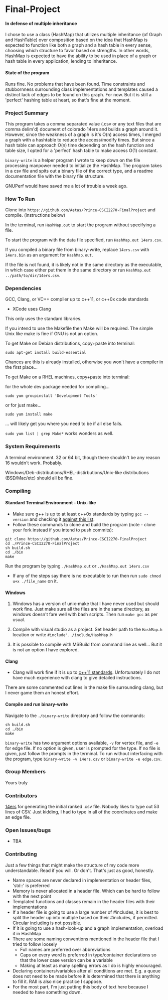# Final-Project

#### In defense of multiple inheritance
I chose to use a class (HashMap) that utilizes multiple inheritance (of Graph and HashTable) over composition based on the idea that HashMap is expected to function like both a graph and a hash table in every sense, choosing which structure to favor based on strengths. In other words, HashMap is expected to have the ability to be used in place of a graph or hash table in every application, lending to inheritance.

#### State of the program
Runs fine. No problems that have been found. Time constraints and stubbornness surrounding class implementations and templates caused a distinct lack of edges to be found on this graph. For now. But it is still a 'perfect' hashing table at heart, so that's fine at the moment.

### Project Summary
This program takes a comma separated value (.csv or any text files that are comma delim'd) document of colorado 14ers and builds a graph around it.
However, since the weakness of a graph is it's O(n) access times, I merged a graph with a hashtable to reduce the access/modify times. But since a hash table can approach O(n) time depending on the hash function and table size, I opted for a 'perfect' hash table to make access O(1) constant.

`binary-write` is a helper program I wrote to keep down on the file processing manpower needed to initialize the HashMap. The program takes in a csv file and spits out a binary file of the correct type, and a readme documentation file with the binary file structure.

GNUPerf would have saved me a lot of trouble a week ago.


### How To Run
Clone into `https://github.com/Aetas/Prince-CSCI2270-FinalProject` and compile. (instructions below)

In the terminal, run `HashMap.out` to start the program without specifying a file.

To start the program with the data file specified, run `HashMap.out 14ers.csv`.

If you compiled a binary file from binary-write, replace `14ers.csv` with `14ers.bin` as an argument for `HashMap.out`.

If the file is not found, it is likely not in the same directory as the executable, in which case either put them in the same directory or run `HashMap.out ../path/to/dir/14ers.csv`.


### Dependencies
GCC, Clang, or VC++ compiler up to c++11, or c++0x code standards
- XCode uses Clang

This only uses the standard libraries.

If you intend to use the Makefile then Make will be required. The simple Unix like make is fine if GNU is not an option.

To get Make on Debian distributions, copy+paste into terminal:
```
sudo apt-get install build-essential
```
Chances are this is already installed, otherwise you won't have a compiler in the first place...

To get Make on a RHEL machines, copy+paste into terminal:

for the whole dev package needed for compiling...
```
sudo yum groupinstall 'Development Tools'
```
or for just make...
```
sudo yum install make
```
... will likely get you where you need to be if all else fails.

`sudo yum list | grep Make*` works wonders as well.

### System Requirements
A terminal environment. 32 or 64 bit, though there shouldn't be any reason 16 wouldn't work. Probably.

Windows/Deb-distributions/RHEL-distirbutions/Unix-like distributions (BSD/Mac/etc) should all be fine.

### Compiling
#### Standard Terminal Environment - Unix-like
* Make sure g++ is up to at least c++0x standards by typing `gcc --version` and checking it [against this list](https://gcc.gnu.org/projects/cxx0x.html).
* Follow these commands to clone and build the program (note - clone your fork instead if you intend to push commits):
```
git clone https://github.com/Aetas/Prince-CSCI2270-FinalProject
cd ./Prince-CSCI2270-FinalProject
sh build.sh
cd ./bin
make
```
Run the program by typing `./HashMap.out` or `./HashMap.out 14ers.csv`

* If any of the steps say there is no executable to run then run `sudo chmod u+x ./file_name` on it.

#### Windows
1. Windows has a version of unix-make that I have never used but should work fine. Just make sure all the files are in the same directory, as windows doesn't fare well with bash scripts. Then run `make gcc` as per usual.

2. Compile with visual studio as a project. Set header path to the `HashMap.h` location or write `#include"../include/HashMap.h`

3. It is possible to compile with MSBuild from command line as well... But it is not an option I have explored.

#### Clang
* Clang will work fine if it is up to [c++11 standards](http://clang.llvm.org/cxx_status.html).
Unfortunately I do not have much experience with clang to give detailed instructions.

There are some commented out lines in the make file surrounding clang, but I never game them an honest effort.

#### Compile and run binary-write
Navigate to the `./binary-write` directory and follow the commands:
```
sh build.sh
cd ./bin
make
```
`binary-write` has two argument options available, `-v` for vertex file, and `-e` for edge file. If no option is given, user is prompted for the type. If no file is given, just follow the prompts in the terminal. To run without interfacing with the program, type `binary-write -v 14ers.csv` or `binary-write -e edge.csv`.

### Group Members
Yours truly

### Contributors
[14ers](14ers.com) for generating the initial ranked .csv file. Nobody likes to type out 53 lines of CSV. Just kidding, I had to type in all of the coordinates and make an edge file.

### Open Issues/bugs
- TBA

### Contributing
Just a few things that might make the structure of my code more understandable. Read if you will. Or don't. That's just as good, honestly.
- Name spaces are never declared in implementation or header files, 'std::<command>' is preferred
- Memory is never allocated in a header file. Which can be hard to follow with the next point
- Templated functions and classes remain in the header files with their implementations
- If a header file is going to use a large number of #includes, it is best to split the header up into multiple based on their #includes, if permitted. Circular including is not possible.
- If it is going to use a hash-look-up and a graph implementation, overload it in HashMap
- There are some naming conventions mentioned in the header file that I tried to follow loosely
  * Full names are preferred over abbreviations
  * Caps on every word is preferred in type/container declarations so that the lower case version can be a variable
  * Making at least as many spelling errors as I do is highly encouraged.
- Declaring containers/variables after all conditions are met. E.g. a queue does not need to be made before it is determined that there is anything to fill it. RAII is also nice practice I suppose.
- For the most part, I'm just putting this body of text here because I needed to have something down.
